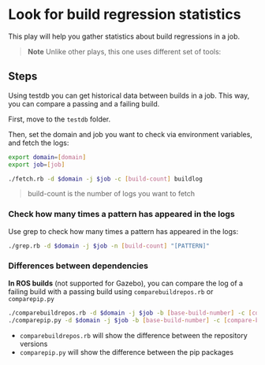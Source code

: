 # Look for build regression statistics 

This play will help you gather statistics about build regressions in a job.

> **Note**
> Unlike other plays, this one uses different set of tools:

## Steps

Using testdb you can get historical data between builds in a job. This way, you can compare a passing and a failing build.

First, move to the `testdb` folder.

Then, set the domain and job you want to check via environment variables, and fetch the logs:

```bash
export domain=[domain]
export job=[job]

./fetch.rb -d $domain -j $job -c [build-count] buildlog
```

> build-count is the number of logs you want to fetch

### Check how many times a pattern has appeared in the logs

Use grep to check how many times a pattern has appeared in the logs:

```bash
./grep.rb -d $domain -j $job -n [build-count] "[PATTERN]"
```

### Differences between dependencies

**In ROS builds** (not supported for Gazebo), you can compare the log of a failing build with a passing build using `comparebuildrepos.rb` or `comparepip.py`

```bash
./comparebuildrepos.rb -d $domain -j $job -b [base-build-number] -c [compare-build-number]
./comparepip.py -d $domain -j $job -b [base-build-number] -c [compare-build-number]
```

* `comparebuildrepos.rb` will show the difference between the repository versions
* `comparepip.py` will show the difference between the pip packages


